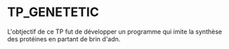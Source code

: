 # TP_GENETETIC
L'obtjectif de ce TP fut de développer un programme qui imite la synthèse des protéines en partant de brin d'adn.


